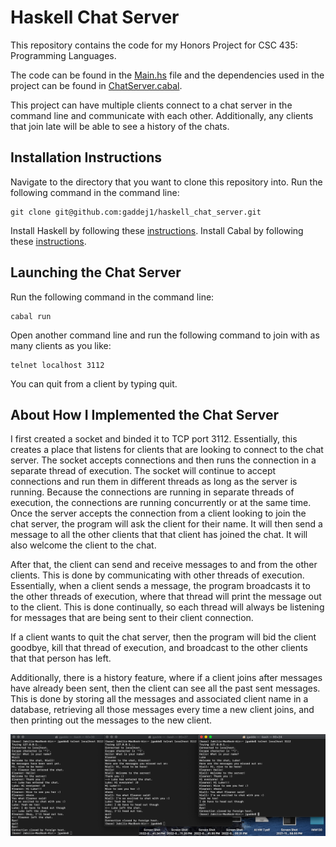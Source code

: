 # Haskell Chat Server

This repository contains the code for my Honors Project for CSC 435: Programming Languages.

The code can be found in the [Main.hs](app/Main.hs) file and the dependencies used in the project can be found in [ChatServer.cabal](ChatServer.cabal#L38-L42). 

This project can have multiple clients connect to a chat server in the command line and communicate with each other. Additionally, any clients that join late will be able to see a history of the chats. 

## Installation Instructions
Navigate to the directory that you want to clone this repository into.
Run the following command in the command line:

    git clone git@github.com:gaddej1/haskell_chat_server.git

Install Haskell by following these [instructions](https://www.haskell.org/ghcup/).
Install Cabal by following these [instructions](https://www.haskell.org/cabal/).

## Launching the Chat Server
Run the following command in the command line:

    cabal run
    
Open another command line and run the following command to join with as many clients as you like:
  
    telnet localhost 3112
    
You can quit from a client by typing quit.

## About How I Implemented the Chat Server
I first created a socket and binded it to TCP port 3112. Essentially, this creates a place that listens for clients that are looking to connect to the chat server. 
The socket accepts connections and then runs the connection in a separate thread of execution. The socket will continue to accept connections and run them in different threads as long as the server is running. Because the connections are running in separate threads of execution, the connections are running concurrently or at the same time.
Once the server accepts the connection from a client looking to join the chat server, the program will ask the client for their name. It will then send a message to all the other clients that that client has joined the chat. It will also welcome the client to the chat.

After that, the client can send and receive messages to and from the other clients. This is done by communicating with other threads of execution. Essentially, when a client sends a message, the program broadcasts it to the other threads of execution, where that thread will print the message out to the client. This is done continually, so each thread will always be listening for messages that are being sent to their client connection.

If a client wants to quit the chat server, then the program will bid the client goodbye, kill that thread of execution, and broadcast to the other clients that that person has left. 

Additionally, there is a history feature, where if a client joins after messages have already been sent, then the client can see all the past sent messages. This is done by storing all the messages and associated client name in a database, retrieving all those messages every time a new client joins, and then printing out the messages to the new client.

![Screenshot of Chat Server](Pictures/Screenshot.png)
